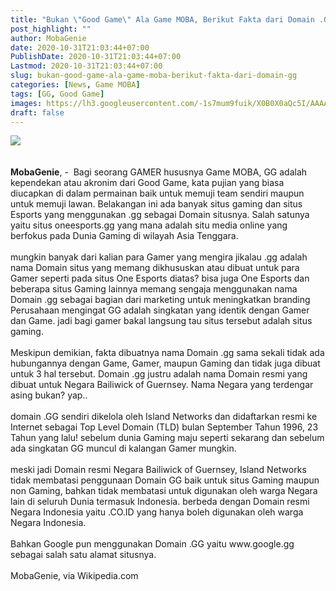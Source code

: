 ```yaml
---
title: "Bukan \"Good Game\" Ala Game MOBA, Berikut Fakta dari Domain .GG "
post_highlight: ""
author: MobaGenie
date: 2020-10-31T21:03:44+07:00
PublishDate: 2020-10-31T21:03:44+07:00
Lastmod: 2020-10-31T21:03:44+07:00
slug: bukan-good-game-ala-game-moba-berikut-fakta-dari-domain-gg
categories: [News, Game MOBA]
tags: [GG, Good Game]
images: https://lh3.googleusercontent.com/-1s7mum9fuik/X0B0X0aQc5I/AAAAAAAABBY/i97sktDKtkwrrW4EjN--ofSLqH54GexzACLcBGAsYHQ/s1600/IMG_ORG_1598059375645.jpeg
draft: false
---
```



<div><div text-align: center;"><img src="https://lh3.googleusercontent.com/-1s7mum9fuik/X0B0X0aQc5I/AAAAAAAABBY/i97sktDKtkwrrW4EjN--ofSLqH54GexzACLcBGAsYHQ/s1600/IMG_ORG_1598059375645.jpeg"></div><br>
<br>
</div><div><b>MobaGenie</b>, -&nbsp; Bagi seorang GAMER hususnya Game MOBA, GG adalah kependekan atau akronim dari Good Game, kata pujian yang biasa diucapkan di dalam permainan baik untuk memuji team sendiri maupun untuk memuji lawan. Belakangan ini ada banyak situs gaming dan situs Esports yang menggunakan .gg sebagai Domain situsnya. Salah satunya yaitu situs oneesports.gg yang mana adalah situ media online yang berfokus pada Dunia Gaming di wilayah Asia Tenggara.</div><div><br>
</div><div>mungkin banyak dari kalian para Gamer yang mengira jikalau .gg adalah nama Domain situs yang memang dikhususkan atau dibuat untuk para Gamer seperti pada situs One Esports diatas? bisa juga One Esports dan beberapa situs Gaming lainnya memang sengaja menggunakan nama Domain .gg sebagai bagian dari marketing untuk meningkatkan branding Perusahaan mengingat GG adalah singkatan yang identik dengan Gamer dan Game. jadi bagi gamer bakal langsung tau situs tersebut adalah situs gaming.&nbsp;</div><div><br>
</div><div>Meskipun demikian, fakta dibuatnya nama Domain .gg sama sekali tidak ada hubungannya dengan Game, Gamer, maupun Gaming dan tidak juga dibuat untuk 3 hal tersebut. Domain .gg justru adalah nama Domain resmi yang dibuat untuk Negara Bailiwick of Guernsey. Nama Negara yang terdengar asing bukan? yap..&nbsp;</div><div><br>
</div><div>domain .GG sendiri dikelola oleh Island Networks dan didaftarkan resmi ke Internet sebagai Top Level Domain (TLD) bulan September Tahun 1996, 23 Tahun yang lalu! sebelum dunia Gaming maju seperti sekarang dan sebelum ada singkatan GG muncul di kalangan Gamer mungkin.&nbsp;</div><div><br>
</div><div>meski jadi Domain resmi Negara Bailiwick of Guernsey, Island Networks tidak membatasi penggunaan Domain GG baik untuk situs Gaming maupun non Gaming, bahkan tidak membatasi untuk digunakan oleh warga Negara lain di seluruh Dunia termasuk Indonesia. berbeda dengan Domain resmi Negara Indonesia yaitu .CO.ID yang hanya boleh digunakan oleh warga Negara Indonesia.</div><div><br>
</div><div>Bahkan Google pun menggunakan Domain .GG yaitu www.google.gg sebagai salah satu alamat situsnya.</div><div><br>
</div><div>MobaGenie, via Wikipedia.com</div>